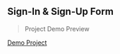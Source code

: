 ## Sign-In &  Sign-Up Form

>  Project  Demo Preview

[Demo Project](https://mian-ali.github.io/Sign-In-Sign-Up-Form/)



